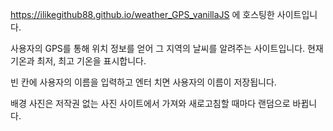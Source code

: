 https://ilikegithub88.github.io/weather_GPS_vanillaJS 에 호스팅한 사이트입니다.


사용자의 GPS를 통해 위치 정보를 얻어 그 지역의 날씨를 알려주는 사이트입니다. 현재 기온과 최저, 최고 기온을 표시합니다.


빈 칸에 사용자의 이름을 입력하고 엔터 치면 사용자의 이름이 저장됩니다.


배경 사진은 저작권 없는 사진 사이트에서 가져와 새로고침할 때마다 랜덤으로 바뀝니다.
